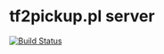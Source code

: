 tf2pickup.pl server
===================
[![Build Status](https://travis-ci.org/tf2pickup-pl/server.svg?branch=master)](https://travis-ci.org/tf2pickup-pl/server)
